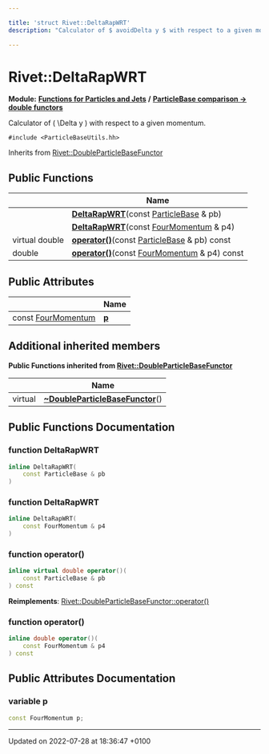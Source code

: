 ```yaml
---

title: 'struct Rivet::DeltaRapWRT'
description: "Calculator of $ avoidDelta y $ with respect to a given momentum. "

---
```


# Rivet::DeltaRapWRT

**Module:** **[Functions for Particles and Jets](/documentation/code/modules/group__particlebaseutils/)** **/** **[ParticleBase comparison -> double functors](/documentation/code/modules/group__particlebaseutils__pb2dbl/)**



Calculator of \( \Delta y \) with respect to a given momentum. 


`#include <ParticleBaseUtils.hh>`

Inherits from [Rivet::DoubleParticleBaseFunctor](/documentation/code/classes/structrivet_1_1doubleparticlebasefunctor/)

## Public Functions

|                | Name           |
| -------------- | -------------- |
| | **[DeltaRapWRT](/documentation/code/modules/group__particlebaseutils/#function-deltarapwrt)**(const <a href="/documentation/code/classes/classrivet_1_1particlebase/">ParticleBase</a> & pb) |
| | **[DeltaRapWRT](/documentation/code/modules/group__particlebaseutils/#function-deltarapwrt)**(const <a href="/documentation/code/classes/classrivet_1_1fourmomentum/">FourMomentum</a> & p4) |
| virtual double | **[operator()](/documentation/code/modules/group__particlebaseutils/#function-operator())**(const <a href="/documentation/code/classes/classrivet_1_1particlebase/">ParticleBase</a> & pb) const |
| double | **[operator()](/documentation/code/modules/group__particlebaseutils/#function-operator())**(const <a href="/documentation/code/classes/classrivet_1_1fourmomentum/">FourMomentum</a> & p4) const |

## Public Attributes

|                | Name           |
| -------------- | -------------- |
| const <a href="/documentation/code/classes/classrivet_1_1fourmomentum/">FourMomentum</a> | **[p](/documentation/code/modules/group__particlebaseutils/#variable-p)**  |

## Additional inherited members

**Public Functions inherited from [Rivet::DoubleParticleBaseFunctor](/documentation/code/classes/structrivet_1_1doubleparticlebasefunctor/)**

|                | Name           |
| -------------- | -------------- |
| virtual | **[~DoubleParticleBaseFunctor](/documentation/code/modules/group__particlebaseutils/#function-~doubleparticlebasefunctor)**() |


## Public Functions Documentation

### function DeltaRapWRT

```cpp
inline DeltaRapWRT(
    const ParticleBase & pb
)
```


### function DeltaRapWRT

```cpp
inline DeltaRapWRT(
    const FourMomentum & p4
)
```


### function operator()

```cpp
inline virtual double operator()(
    const ParticleBase & pb
) const
```


**Reimplements**: [Rivet::DoubleParticleBaseFunctor::operator()](/documentation/code/modules/group__particlebaseutils/#function-operator())


### function operator()

```cpp
inline double operator()(
    const FourMomentum & p4
) const
```


## Public Attributes Documentation

### variable p

```cpp
const FourMomentum p;
```


-------------------------------

Updated on 2022-07-28 at 18:36:47 +0100
